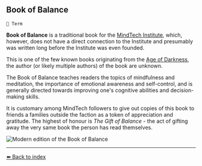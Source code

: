 ## Book of Balance

`📑 Term`

**Book of Balance** is a traditional book for the [MindTech Institute](https://zeithalt.github.io/r/mindtech_institute.html), which, however, does not have a direct connection to the Institute and presumably was written long before the Institute was even founded.

This is one of the few known books originating from the [Age of Darkness](https://zeithalt.github.io/r/age_of_darkness.html), the author (or likely multiple authors) of the book are unknown.

The Book of Balance teaches readers the topics of mindfulness and meditation, the importance of emotional awareness and self-control, and is generally directed towards improving one's cognitive abilities and decision-making skills.

It is customary among MindTech followers to give out copies of this book to friends a families outside the faction as a token of appreciation and gratitude. The highest of honour is *The Gift of Balance* - the act of gifting away the very same book the person has read themselves.

![Modern edition of the Book of Balance](https://zeithalt.github.io/r/i/book_of_balance.png)


----------
[⬅️ Back to index](/index.md#b710_s)